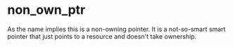 # non_own_ptr

As the name implies this is a non-owning pointer. It is a not-so-smart smart pointer that just points to a resource and doesn't take ownership.
